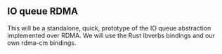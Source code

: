 ## IO queue RDMA
This will be a standalone, quick, prototype of the IO queue abstraction implemented over RDMA. We will use the Rust ibverbs bindings and
our own rdma-cm bindings.

